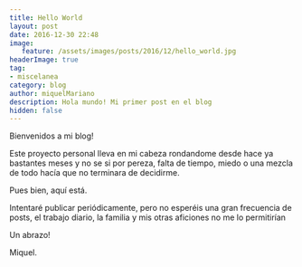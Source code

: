 ```yaml
---
title: Hello World
layout: post
date: 2016-12-30 22:48
image: 
   feature: /assets/images/posts/2016/12/hello_world.jpg
headerImage: true
tag:
- miscelanea
category: blog
author: miquelMariano
description: Hola mundo! Mi primer post en el blog
hidden: false
---
```


Bienvenidos a mi blog!

Este proyecto personal lleva en mi cabeza rondandome desde hace ya bastantes meses y no se si por pereza, falta de tiempo, miedo o una mezcla de todo hacía que no terminara de decidirme.

Pues bien, aquí está.

Intentaré publicar periódicamente, pero no esperéis una gran frecuencia de posts, el trabajo diario, la familia y mis otras aficiones no me lo permitirían

Un abrazo!

Miquel.
